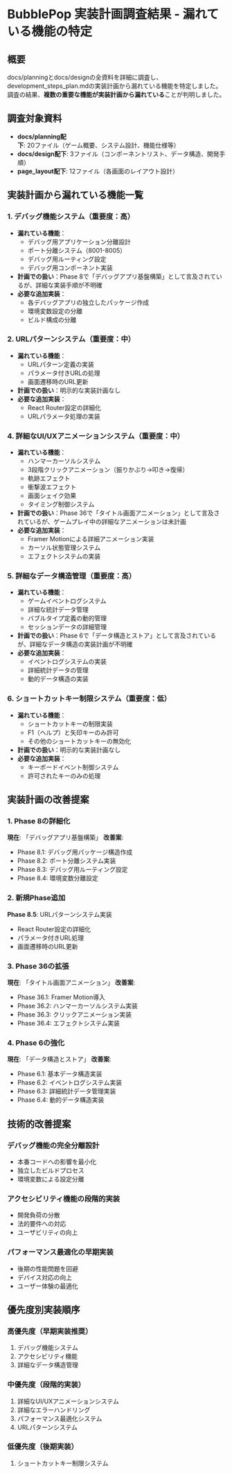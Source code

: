 # BubblePop 実装計画調査結果 - 漏れている機能の特定

## 概要
docs/planningとdocs/designの全資料を詳細に調査し、development_steps_plan.mdの実装計画から漏れている機能を特定しました。調査の結果、**複数の重要な機能が実装計画から漏れている**ことが判明しました。

## 調査対象資料
- **docs/planning配下**: 20ファイル（ゲーム概要、システム設計、機能仕様等）
- **docs/design配下**: 3ファイル（コンポーネントリスト、データ構造、開発手順）
- **page_layout配下**: 12ファイル（各画面のレイアウト設計）

## 実装計画から漏れている機能一覧

### 1. **デバッグ機能システム**（重要度：高）
- **漏れている機能**：
  - デバッグ用アプリケーション分離設計
  - ポート分離システム（8001-8005）
  - デバッグ用ルーティング設定
  - デバッグ用コンポーネント実装
- **計画での扱い**：Phase 8で「デバッグアプリ基盤構築」として言及されているが、詳細な実装手順が不明確
- **必要な追加実装**：
  - 各デバッグアプリの独立したパッケージ作成
  - 環境変数設定の分離
  - ビルド構成の分離

### 2. **URLパターンシステム**（重要度：中）
- **漏れている機能**：
  - URLパターン定義の実装
  - パラメータ付きURLの処理
  - 画面遷移時のURL更新
- **計画での扱い**：明示的な実装計画なし
- **必要な追加実装**：
  - React Router設定の詳細化
  - URLパラメータ処理の実装

### 4. **詳細なUI/UXアニメーションシステム**（重要度：中）
- **漏れている機能**：
  - ハンマーカーソルシステム
  - 3段階クリックアニメーション（振りかぶり→叩き→復帰）
  - 軌跡エフェクト
  - 衝撃波エフェクト
  - 画面シェイク効果
  - タイミング制御システム
- **計画での扱い**：Phase 36で「タイトル画面アニメーション」として言及されているが、ゲームプレイ中の詳細なアニメーションは未計画
- **必要な追加実装**：
  - Framer Motionによる詳細アニメーション実装
  - カーソル状態管理システム
  - エフェクトシステムの実装

### 5. **詳細なデータ構造管理**（重要度：高）
- **漏れている機能**：
  - ゲームイベントログシステム
  - 詳細な統計データ管理
  - バブルタイプ定義の動的管理
  - セッションデータの詳細管理
- **計画での扱い**：Phase 6で「データ構造とストア」として言及されているが、詳細なデータ構造の実装計画が不明確
- **必要な追加実装**：
  - イベントログシステムの実装
  - 詳細統計データの管理
  - 動的データ構造の実装

### 6. **ショートカットキー制限システム**（重要度：低）
- **漏れている機能**：
  - ショートカットキーの制限実装
  - F1（ヘルプ）と矢印キーのみ許可
  - その他のショートカットキーの無効化
- **計画での扱い**：明示的な実装計画なし
- **必要な追加実装**：
  - キーボードイベント制御システム
  - 許可されたキーのみの処理

## 実装計画の改善提案

### 1. Phase 8の詳細化
**現在**: 「デバッグアプリ基盤構築」
**改善案**: 
- Phase 8.1: デバッグ用パッケージ構造作成
- Phase 8.2: ポート分離システム実装
- Phase 8.3: デバッグ用ルーティング設定
- Phase 8.4: 環境変数分離設定

### 2. 新規Phase追加
**Phase 8.5**: URLパターンシステム実装
- React Router設定の詳細化
- パラメータ付きURL処理
- 画面遷移時のURL更新

### 3. Phase 36の拡張
**現在**: 「タイトル画面アニメーション」
**改善案**:
- Phase 36.1: Framer Motion導入
- Phase 36.2: ハンマーカーソルシステム実装
- Phase 36.3: クリックアニメーション実装
- Phase 36.4: エフェクトシステム実装

### 4. Phase 6の強化
**現在**: 「データ構造とストア」
**改善案**:
- Phase 6.1: 基本データ構造実装
- Phase 6.2: イベントログシステム実装
- Phase 6.3: 詳細統計データ管理実装
- Phase 6.4: 動的データ構造実装

## 技術的改善提案

### デバッグ機能の完全分離設計
- 本番コードへの影響を最小化
- 独立したビルドプロセス
- 環境変数による設定分離

### アクセシビリティ機能の段階的実装
- 開発負荷の分散
- 法的要件への対応
- ユーザビリティの向上

### パフォーマンス最適化の早期実装
- 後期の性能問題を回避
- デバイス対応の向上
- ユーザー体験の最適化

## 優先度別実装順序

### 高優先度（早期実装推奨）
1. デバッグ機能システム
2. アクセシビリティ機能
3. 詳細なデータ構造管理

### 中優先度（段階的実装）
1. 詳細なUI/UXアニメーションシステム
2. 詳細なエラーハンドリング
3. パフォーマンス最適化システム
4. URLパターンシステム

### 低優先度（後期実装）
1. ショートカットキー制限システム
